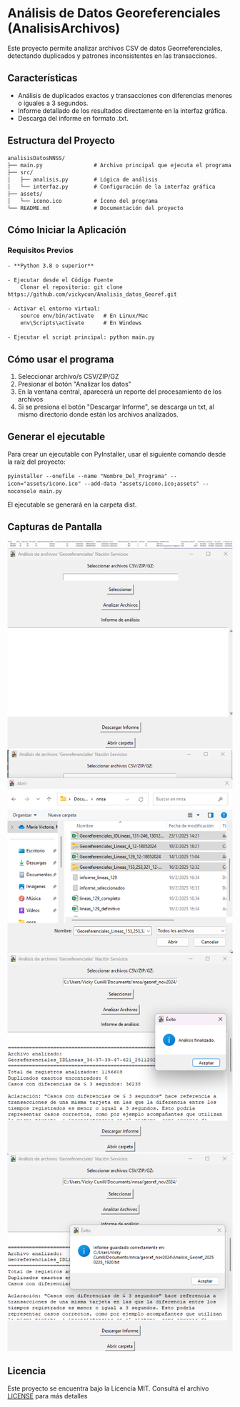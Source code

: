 # Análisis de Datos Georeferenciales (AnalisisArchivos)

Este proyecto permite analizar archivos CSV de datos Georreferenciales, detectando duplicados y patrones inconsistentes en las transacciones.

## **Características**
- Análisis de duplicados exactos y transacciones con diferencias menores o iguales a 3 segundos.
- Informe detallado de los resultados directamente en la interfaz gráfica.
- Descarga del informe en formato .txt.

## **Estructura del Proyecto**
```
analisisDatosNNSS/
├── main.py                # Archivo principal que ejecuta el programa
├── src/
│   ├── analisis.py        # Lógica de análisis
│   └── interfaz.py        # Configuración de la interfaz gráfica
├── assets/
│   └── icono.ico          # Ícono del programa
└── README.md              # Documentación del proyecto
```

##  **Cómo Iniciar la Aplicación**
### **Requisitos Previos**

    - **Python 3.8 o superior**

    - Ejecutar desde el Código Fuente
        Clonar el repositorio: git clone https://github.com/vickycun/Analisis_datos_Georef.git

    - Activar el entorno virtual:
        source env/bin/activate   # En Linux/Mac
        env\Scripts\activate      # En Windows

    - Ejecutar el script principal: python main.py


## **Cómo usar el programa**
1. Seleccionar archivo/s CSV/ZIP/GZ
2. Presionar el botón "Analizar los datos"
3. En la ventana central, aparecerá un reporte del procesamiento de los archivos
3. Si se presiona el botón "Descargar Informe", se descarga un txt, al mismo directorio donde están los archivos analizados.


## **Generar el ejecutable**
Para crear un ejecutable con PyInstaller, usar el siguiente comando desde la raíz del proyecto:

`pyinstaller --onefile --name "Nombre_Del_Programa" --icon="assets/icono.ico" --add-data "assets/icono.ico;assets" --noconsole main.py` 

El ejecutable se generará en la carpeta dist.

## Capturas de Pantalla
![Ejemplo de un archivo csv insumo del análisis](assets/screenshots/ejemplo_archivo_csv_a_analizar.png)
![Captura de pantalla principal del programa](assets/screenshots/pantalla_principal01.png)
![Captura de pantalla selección de archivos](assets/screenshots/pantalla_principal02_seleccion_archivos.png)
![Captura de pantalla análisis finalizado](assets/screenshots/pantalla_principal03.png)
![Captura de pantalla descarga de informe](assets/screenshots/pantalla_principal04.png)


## **Licencia**  
Este proyecto se encuentra bajo la Licencia MIT. Consultá el archivo [LICENSE](LICENSE) para más detalles

